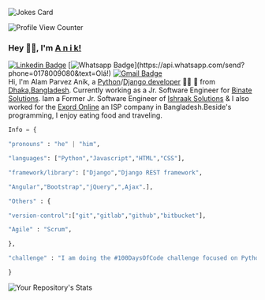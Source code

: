 ![Jokes Card](https://readme-jokes.vercel.app/api)

![Profile View Counter](https://komarev.com/ghpvc/?username=apanik)


### Hey 👋🏽, I'm [A n i k!](https://www.facebook.com/ap1eek/) 
[![Linkedin Badge](https://img.shields.io/badge/-LinkedIn-blue?style=flat-square&logo=Linkedin&logoColor=white&link=https://www.linkedin.com/in/luiz-carlos-abbott-galvão-neto-21a93b148/)](https://www.linkedin.com/in/alamparvezanik/)
[![Whatsapp Badge](https://img.shields.io/badge/-Whatsapp-4CA143?style=flat-square&labelColor=4CA143&logo=whatsapp&logoColor=white&link=https://api.whatsapp.com/send?phone=5584999122284&text=Olá!)](https://api.whatsapp.com/send?phone=0178009080&text=Olá!)
[![Gmail Badge](https://img.shields.io/badge/-Gmail-c14438?style=flat-square&logo=Gmail&logoColor=white&link=mailto:ap.anik71@gmail.com)](mailto:ap.anik71@gmail.com) </br>
Hi, I'm Alam Parvez Anik, a [Python](https://www.python.org/)/[Django developer](https://www.djangoproject.com/) 👨‍💻 🚀 from [Dhaka,Bangladesh](https://www.google.com.bd/maps/place/%E0%A6%A2%E0%A6%BE%E0%A6%95%E0%A6%BE/@23.7808875,90.279238,11z/data=!3m1!4b1!4m5!3m4!1s0x3755b8b087026b81:0x8fa563bbdd5904c2!8m2!3d23.810332!4d90.4125181). Currently working as a Jr. Software Engineer for [Binate Solutions](https://www.binate-solutions.com/). Iam a Former Jr. Software Engineer of [Ishraak Solutions](https://www.ishraak.com/) & I also worked for the [Exord Online](http://exordonline.com/) an ISP company in Bangladesh.Beside's programming, I enjoy eating food and traveling. </br>


```python
Info = {

"pronouns" : "he" | "him",

"languages": ["Python","Javascript","HTML","CSS"],

"framework/library": ["Django","Django REST framework",

"Angular","Bootstrap","jQuery",",Ajax".],

"Others" : {

"version-control":["git","gitlab","github","bitbucket"],

"Agile" : "Scrum",

},

"challenge" : "I am doing the #100DaysOfCode challenge focused on Python & Django."

}
```
![Your Repository's Stats](https://github-readme-stats.vercel.app/api?username=apanik&show_icons=true)
